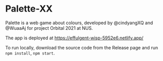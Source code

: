 # Palette-XX

Palette is a web game about colours, developed by @cindyangXQ and @WuaaAj for project Orbital 2021 at NUS.

The app is deployed at https://effulgent-wisp-5952e6.netlify.app/

To run locally, download the source code from the Release page and run `npm install`, `npm start`.

